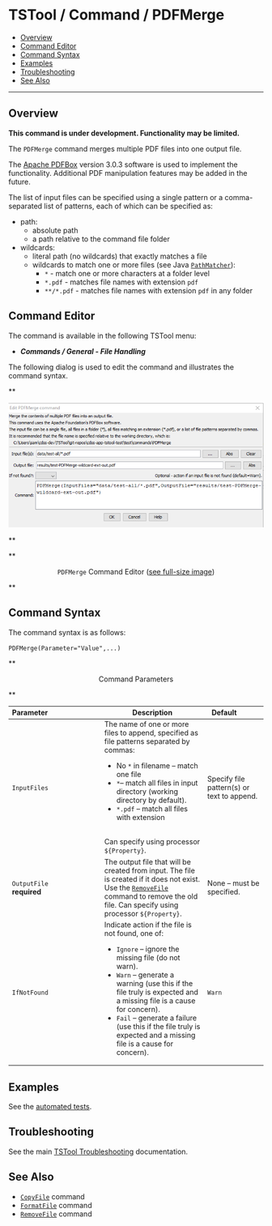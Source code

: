 # TSTool / Command / PDFMerge #

*   [Overview](#overview)
*   [Command Editor](#command-editor)
*   [Command Syntax](#command-syntax)
*   [Examples](#examples)
*   [Troubleshooting](#troubleshooting)
*   [See Also](#see-also)

-------------------------

## Overview ##

**This command is under development.  Functionality may be limited.**

The `PDFMerge` command merges multiple PDF files into one output file.

The [Apache PDFBox](https://pdfbox.apache.org/) version 3.0.3 software is used to implement the functionality.
Additional PDF manipulation features may be added in the future.

The list of input files can be specified using a single pattern
or a comma-separated list of patterns, each of which can be specified as:

*   path:
    +   absolute path
    +   a path relative to the command file folder
*   wildcards: 
    +   literal path (no wildcards) that exactly matches a file
    +   wildcards to match one or more files
        (see Java [`PathMatcher`](https://docs.oracle.com/javase/8/docs/api/java/nio/file/FileSystem.html#getPathMatcher-java.lang.String-)):
        -   `*` - match one or more characters at a folder level
        -   `*.pdf` - matches file names with extension `pdf`
        -   `**/*.pdf` - matches file names with extension `pdf` in any folder

## Command Editor ##

The command is available in the following TSTool menu:

*   ***Commands / General - File Handling***

The following dialog is used to edit the command and illustrates the command syntax.

**<p style="text-align: center;">
![PDFMerge command editor](PDFMerge.png)
</p>**

**<p style="text-align: center;">
`PDFMerge` Command Editor (<a href="../PDFMerge.png">see full-size image</a>)
</p>**

## Command Syntax ##

The command syntax is as follows:

```text
PDFMerge(Parameter="Value",...)
```
**<p style="text-align: center;">
Command Parameters
</p>**

|**Parameter**&nbsp;&nbsp;&nbsp;&nbsp;&nbsp;&nbsp;&nbsp;&nbsp;&nbsp;&nbsp;&nbsp;&nbsp;&nbsp;&nbsp;&nbsp;&nbsp;&nbsp;&nbsp;&nbsp;&nbsp;&nbsp;&nbsp;&nbsp;&nbsp;&nbsp;&nbsp; | **Description** | **Default**&nbsp;&nbsp;&nbsp;&nbsp;&nbsp;&nbsp;&nbsp;&nbsp;&nbsp;&nbsp; |
|--------------|-----------------|----------------- |
|`InputFiles`|The name of one or more files to append, specified as file patterns separated by commas:<ul><li>No `*` in filename – match one file</li><li>`*`– match all files in input directory (working directory by default).</li><li>`*.pdf` – match all files with extension</li></ul><br>Can specify using processor `${Property}`.| Specify file pattern(s) or text to append.|
|`OutputFile`<br>**required**|The output file that will be created from input.  The file is created if it does not exist.  Use the [`RemoveFile`](../RemoveFile/RemoveFile.md) command to remove the old file.  Can specify using processor `${Property}`.|None – must be specified.|
|`IfNotFound`|Indicate action if the file is not found, one of:<ul><li>`Ignore` – ignore the missing file (do not warn).</li><li>`Warn` – generate a warning (use this if the file truly is expected and a missing file is a cause for concern).</li><li>`Fail` – generate a failure (use this if the file truly is expected and a missing file is a cause for concern).</li></ul>|`Warn`|

## Examples ##

See the [automated tests](https://github.com/OpenCDSS/cdss-app-tstool-test/tree/master/test/commands/PDFMerge).

## Troubleshooting ##

See the main [TSTool Troubleshooting](../../troubleshooting/troubleshooting.md) documentation.

## See Also ##

*   [`CopyFile`](../CopyFile/CopyFile.md) command
*   [`FormatFile`](../FormatFile/FormatFile.md) command
*   [`RemoveFile`](../RemoveFile/RemoveFile.md) command
